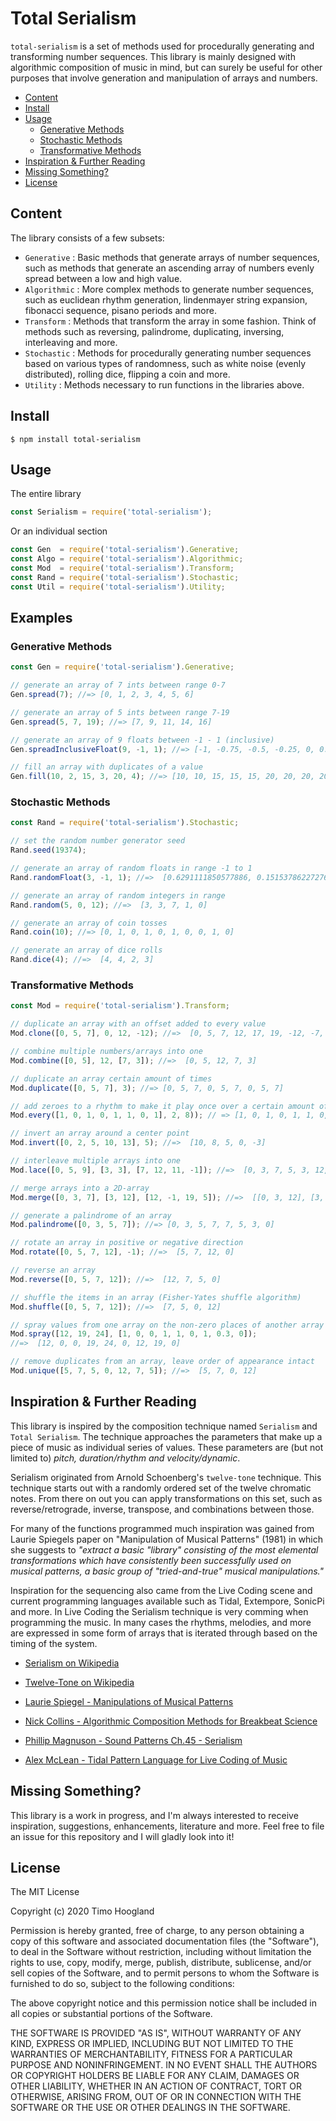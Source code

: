 # Total Serialism

`total-serialism` is a set of methods used for procedurally generating and transforming number sequences. This library is mainly designed with algorithmic composition of music in mind, but can surely be useful for other purposes that involve generation and manipulation of arrays and numbers.

- [Content](#content)
- [Install](#install)
- [Usage](#usage)
	- [Generative Methods](#generative-methods)
	- [Stochastic Methods](#stochastic-methods)
	- [Transformative Methods](#transformative)
- [Inspiration & Further Reading](#inspiration-further-reading)
- [Missing Something?](#missing-something)
- [License](#license)

## Content

The library consists of a few subsets:
- `Generative` : Basic methods that generate arrays of number sequences, such as methods that generate an ascending array of numbers evenly spread between a low and high value.
- `Algorithmic` : More complex methods to generate number sequences, such as euclidean rhythm generation, lindenmayer string expansion, fibonacci sequence, pisano periods and more.
- `Transform` : Methods that transform the array in some fashion. Think of methods such as reversing, palindrome, duplicating, inversing, interleaving and more.
- `Stochastic` : Methods for procedurally generating number sequences based on various types of randomness, such as white noise (evenly distributed), rolling dice, flipping a coin and more.
- `Utility` : Methods necessary to run functions in the libraries above.

## Install

```
$ npm install total-serialism
```

## Usage

The entire library

```js
const Serialism = require('total-serialism');
```
Or an individual section

```js
const Gen  = require('total-serialism').Generative;
const Algo = require('total-serialism').Algorithmic;
const Mod  = require('total-serialism').Transform;
const Rand = require('total-serialism').Stochastic;
const Util = require('total-serialism').Utility;
```

## Examples

### Generative Methods

```js
const Gen = require('total-serialism').Generative;

// generate an array of 7 ints between range 0-7
Gen.spread(7); //=> [0, 1, 2, 3, 4, 5, 6]

// generate an array of 5 ints between range 7-19
Gen.spread(5, 7, 19); //=> [7, 9, 11, 14, 16]

// generate an array of 9 floats between -1 - 1 (inclusive)
Gen.spreadInclusiveFloat(9, -1, 1); //=> [-1, -0.75, -0.5, -0.25, 0, 0.25, 0.5, 0.75, 1]

// fill an array with duplicates of a value
Gen.fill(10, 2, 15, 3, 20, 4); //=> [10, 10, 15, 15, 15, 20, 20, 20, 20]
```

### Stochastic Methods

```js
const Rand = require('total-serialism').Stochastic;

// set the random number generator seed
Rand.seed(19374);

// generate an array of random floats in range -1 to 1
Rand.randomFloat(3, -1, 1); //=>  [0.6291111850577886, 0.15153786227276944, 0.32814801081039646]

// generate an array of random integers in range
Rand.random(5, 0, 12); //=>  [3, 3, 7, 1, 0]

// generate an array of coin tosses
Rand.coin(10); //=> [0, 1, 0, 1, 0, 1, 0, 0, 1, 0]

// generate an array of dice rolls
Rand.dice(4); //=>  [4, 4, 2, 3] 
```

### Transformative Methods

```js
const Mod = require('total-serialism').Transform;

// duplicate an array with an offset added to every value
Mod.clone([0, 5, 7], 0, 12, -12); //=>  [0, 5, 7, 12, 17, 19, -12, -7, -5] 

// combine multiple numbers/arrays into one
Mod.combine([0, 5], 12, [7, 3]); //=>  [0, 5, 12, 7, 3] 

// duplicate an array certain amount of times
Mod.duplicate([0, 5, 7], 3); //=> [0, 5, 7, 0, 5, 7, 0, 5, 7]

// add zeroes to a rhythm to make it play once over a certain amount of bars
Mod.every([1, 0, 1, 0, 1, 1, 0, 1], 2, 8)); // => [1, 0, 1, 0, 1, 1, 0, 1, 0, 0, 0, 0, 0, 0, 0, 0]

// invert an array around a center point
Mod.invert([0, 2, 5, 10, 13], 5); //=>  [10, 8, 5, 0, -3]

// interleave multiple arrays into one
Mod.lace([0, 5, 9], [3, 3], [7, 12, 11, -1]); //=>  [0, 3, 7, 5, 3, 12, 9, 11, -1]

// merge arrays into a 2D-array
Mod.merge([0, 3, 7], [3, 12], [12, -1, 19, 5]); //=>  [[0, 3, 12], [3, 12, -1], [7, 19], [5]]

// generate a palindrome of an array
Mod.palindrome([0, 3, 5, 7]); //=> [0, 3, 5, 7, 7, 5, 3, 0]

// rotate an array in positive or negative direction
Mod.rotate([0, 5, 7, 12], -1); //=>  [5, 7, 12, 0] 

// reverse an array
Mod.reverse([0, 5, 7, 12]); //=>  [12, 7, 5, 0]

// shuffle the items in an array (Fisher-Yates shuffle algorithm)
Mod.shuffle([0, 5, 7, 12]); //=>  [7, 5, 0, 12] 

// spray values from one array on the non-zero places of another array
Mod.spray([12, 19, 24], [1, 0, 0, 1, 1, 0, 1, 0.3, 0]);
//=>  [12, 0, 0, 19, 24, 0, 12, 19, 0]

// remove duplicates from an array, leave order of appearance intact
Mod.unique([5, 7, 5, 0, 12, 7, 5]); //=>  [5, 7, 0, 12] 

```

## Inspiration & Further Reading

This library is inspired by the composition technique named `Serialism` and `Total Serialism`. The technique approaches the parameters that make up a piece of music as individual series of values. These parameters are (but not limited to) *pitch, duration/rhythm and velocity/dynamic*.

Serialism originated from Arnold Schoenberg's `twelve-tone` technique. This technique starts out with a randomly ordered set of the twelve chromatic notes. From there on out you can apply transformations on this set, such as reverse/retrograde, inverse, transpose, and combinations between those.

For many of the functions programmed much inspiration was gained from Laurie Spiegels paper on "Manipulation of Musical Patterns" (1981) in which she suggests to *"extract a basic "library" consisting of the most elemental  transformations which have consistently been successfully used on musical patterns, a basic group of "tried-and-true" musical manipulations."*

Inspiration for the sequencing also came from the Live Coding scene and current programming languages available such as Tidal, Extempore, SonicPi and more. In Live Coding the Serialism technique is very comming when programming the music. In many cases the rhythms, melodies, and more are expressed in some form of arrays that is iterated through based on the timing of the system.

- [Serialism on Wikipedia](https://en.wikipedia.org/wiki/Serialism)

- [Twelve-Tone on Wikipedia](https://en.wikipedia.org/wiki/Twelve-tone_technique)

- [Laurie Spiegel - Manipulations of Musical Patterns](http://retiary.org/ls/writings/musical_manip.html)

- [Nick Collins - Algorithmic Composition Methods for Breakbeat Science](https://www.dmu.ac.uk/documents/technology-documents/research/mtirc/nowalls/mww-collins.pdf)

- [Phillip Magnuson - Sound Patterns Ch.45 - Serialism](http://academic.udayton.edu/PhillipMagnuson/soundpatterns/microcosms/serialism.html)

- [Alex McLean - Tidal Pattern Language for Live Coding of Music](https://s3.amazonaws.com/academia.edu.documents/11010319/39.pdf?response-content-disposition=inline%3B%20filename%3DTidal_Pattern_Language_for_Live_Coding_o.pdf&X-Amz-Algorithm=AWS4-HMAC-SHA256&X-Amz-Credential=AKIAIWOWYYGZ2Y53UL3A%2F20200115%2Fus-east-1%2Fs3%2Faws4_request&X-Amz-Date=20200115T225654Z&X-Amz-Expires=3600&X-Amz-SignedHeaders=host&X-Amz-Signature=a1d10c16a032d819fa4b9c8f9bb6f79eacf3a81fb13704d60cd08ef4cd0e1f51)

## Missing Something?

This library is a work in progress, and I'm always interested to receive inspiration, suggestions, enhancements, literature and more. Feel free to file an issue for this repository and I will gladly look into it!

## License

The MIT License

Copyright (c) 2020 Timo Hoogland

Permission is hereby granted, free of charge, to any person obtaining a copy of this software and associated documentation files (the "Software"), to deal in the Software without restriction, including without limitation the rights to use, copy, modify, merge, publish, distribute, sublicense, and/or sell copies of the Software, and to permit persons to whom the Software is furnished to do so, subject to the following conditions:

The above copyright notice and this permission notice shall be included in all copies or substantial portions of the Software.
 
THE SOFTWARE IS PROVIDED "AS IS", WITHOUT WARRANTY OF ANY KIND, EXPRESS OR IMPLIED, INCLUDING BUT NOT LIMITED TO THE WARRANTIES OF MERCHANTABILITY, FITNESS FOR A PARTICULAR PURPOSE AND NONINFRINGEMENT. IN NO EVENT SHALL THE AUTHORS OR COPYRIGHT HOLDERS BE LIABLE FOR ANY CLAIM, DAMAGES OR OTHER LIABILITY, WHETHER IN AN ACTION OF CONTRACT, TORT OR OTHERWISE, ARISING FROM, OUT OF OR IN CONNECTION WITH THE SOFTWARE OR THE USE OR OTHER DEALINGS IN THE SOFTWARE.